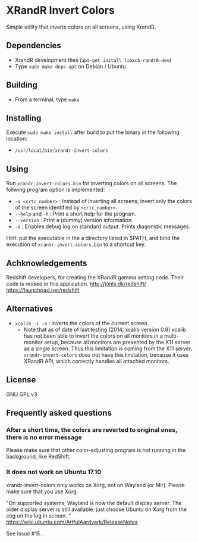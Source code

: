 XRandR Invert Colors
====================

Simple utility that inverts colors on all screens, using XrandR.

Dependencies
-------------
+ XrandR development files (`apt-get install libxcb-randr0-dev`)
+ Type `sudo make deps-apt` on Debian / Ubuntu


Building
--------
+ From a terminal, type `make`


Installing
----------
Execute `sudo make install` after build to put the binary in the following location:
+ `/usr/local/bin/xrandr-invert-colors`


Using
-----
Run `xrandr-invert-colors.bin` for inverting colors on all screens.
The follwing program option is implemented:

* `-s <crtc_number>` : Instead of inverting all screens, invert only the colors of the screen identified by `<crtc_number>`.
* `--help` and `-h` : Print a short help for the program.
* `--version` : Print a (dummy) version information.
* `-d` : Enables debug log on standard output. Prints diagonstic messages.

Hint: put the executable in the a directory listed in $PATH, and bind the execution of `xrandr-invert-colors.bin` to a shortcut key.


Achknowledgements
-----------------

Redshift developers, for creating the XRandR gamma setting code. Their code is reused in this application.
http://jonls.dk/redshift/
https://launchpad.net/redshift

Alternatives
-------------
* `xcalib -i -a` : Inverts the colors of the current screen. 
  * Note that as of date of last testing (2014, xcalib version 0.8) xcalib has not been able to invert the colors on all monitors in a multi-monitor setup, because all monitors are presented by the X11 server as a single screen. Thus this limitation is coming from the X11 server. `xrandr-invert-colors` does not have this limitation, because it uses XRandR API, which correctly handles all attached monitors.

License
-------
GNU GPL v3

Frequently asked questions
--------------------------

### After a short time, the colors are reverted to original ones, there is no error message

Please make sure that other color-adjusting program is not running in 
the background, like RedShift.


### It does not work on Ubuntu 17.10

xrandr-invert-colors only works on Xorg, not on Wayland (or Mir).
Please make sure that you use Xorg.

"On supported systems, Wayland is now the default display server. The 
older display server is still available: just choose Ubuntu on Xorg 
from the cog on the log in screen. "
https://wiki.ubuntu.com/ArtfulAardvark/ReleaseNotes

See issue #15 .

